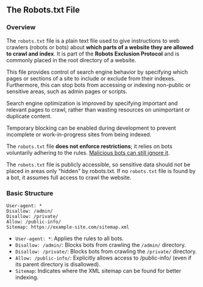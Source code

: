 ## The Robots.txt File

### Overview

The `robots.txt` file is a plain text file used to give instructions to web crawlers (robots or bots) about **which parts of a website they are allowed to crawl and index**. It is part of the **Robots Exclusion Protocol** and is commonly placed in the root directory of a website.

This file provides control of search engine behavior by specifying which pages or sections of a site to include or exclude from their indexes. Furthermore, this can stop bots from accessing or indexing non-public or sensitive areas, such as admin pages or scripts.

Search engine optimization is improved by specifying important and relevant pages to crawl, rather than wasting resources on unimportant or duplicate content.

Temporary blocking can be enabled during development to prevent incomplete or work-in-progress sites from being indexed.

The `robots.txt` file **does not enforce restrictions**; it relies on bots voluntarily adhering to the rules. <ins>Malicious bots can still ignore it</ins>.

The `robots.txt` file is publicly accessible, so sensitive data should not be placed in areas only "hidden" by robots.txt. If no `robots.txt` file is found by a bot, it assumes full access to crawl the website.

### Basic Structure

```
User-agent: *
Disallow: /admin/
Disallow: /private/
Allow: /public-info/
Sitemap: https://example-site.com/sitemap.xml
```
* `User-agent: *`: Applies the rules to all bots.
* `Disallow: /admin/`: Blocks bots from crawling the `/admin/` directory.
* `Disallow: /private/`: Blocks bots from crawling the `/private/` directory.
* `Allow: /public-info/`: Explicitly allows access to /public-info/ (even if its parent directory is disallowed).
* `Sitemap`: Indicates where the XML sitemap can be found for better indexing.

